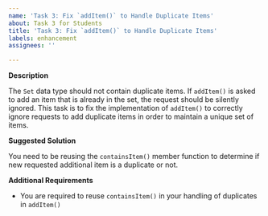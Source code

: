 ```yaml
---
name: 'Task 3: Fix `addItem()` to Handle Duplicate Items'
about: Task 3 for Students
title: 'Task 3: Fix `addItem()` to Handle Duplicate Items'
labels: enhancement
assignees: ''

---
```


**Description**

The `Set` data type should not contain duplicate items.  If `addItem()` is asked to add an item that is already in the set, the request should be silently ignored.  This task is to fix the implementation of `addItem()` to correctly ignore requests to add duplicate items in order to maintain a unique set of items.

**Suggested Solution**

You need to be reusing the `containsItem()` member function to determine if new requested additional item is a duplicate or not.

**Additional Requirements**

- You are required to reuse `containsItem()` in your handling of duplicates in `addItem()`

